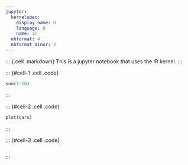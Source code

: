 ```yaml
---
jupyter:
  kernelspec:
    display_name: R
    language: R
    name: ir
  nbformat: 4
  nbformat_minor: 2
---
```


::: {.cell .markdown}
This is a jupyter notebook that uses the IR kernel.
:::

::: {#cell-1 .cell .code}
``` R
sum(1:10)
```
:::

::: {#cell-2 .cell .code}
``` R
plot(cars)
```
:::

::: {#cell-3 .cell .code}
``` R
```
:::

